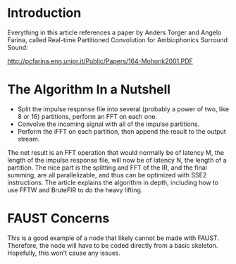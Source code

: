 # Introduction #

Everything in this article references a paper by Anders Torger and Angelo Farina, called Real-time Partitioned Convolution for Ambiophonics Surround Sound:

http://pcfarina.eng.unipr.it/Public/Papers/164-Mohonk2001.PDF

# The Algorithm In a Nutshell #

  * Split the impulse response file into several (probably a power of two, like 8 or 16) partitions, perform an FFT on each one.
  * Convolve the incoming signal with all of the impulse partitions.
  * Perform the iFFT on each partition, then append the result to the output stream.

The net result is an FFT operation that would normally be of latency M, the length of the impulse response file, will now be of latency N, the length of a partition. The nice part is the splitting and FFT of the IR, and the final summing, are all parallelizable, and thus can be optimized with SSE2 instructions. The article explains the algorithm in depth, including how to use FFTW and BruteFIR to do the heavy lifting.

# FAUST Concerns #

This is a good example of a node that likely cannot be made with FAUST. Therefore, the node will have to be coded directly from a basic skeleton. Hopefully, this won't cause any issues.